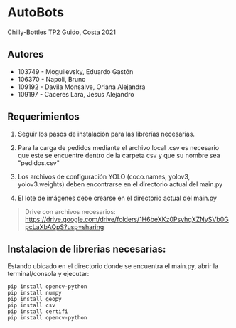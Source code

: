 
# AutoBots
Chilly-Bottles TP2 Guido, Costa 2021 

## Autores

 - 103749 - Moguilevsky, Eduardo Gastón
 - 106370 - Napoli, Bruno
 - 109192 - Davila Monsalve, Oriana Alejandra
 - 109197 - Caceres Lara, Jesus Alejandro

## Requerimientos 

 1. Seguir los pasos de instalación para las librerías necesarias.
 2. Para la carga de pedidos mediante el archivo local .csv es necesario
    que este se encuentre dentro de la carpeta csv y que su nombre sea
    "pedidos.csv"
 3. Los archivos de configuración YOLO (coco.names, yolov3,
    yolov3.weights) deben encontrarse en el directorio actual del
    main.py
    
 4. El lote de imágenes debe crearse en el directorio actual del main.py

> Drive con archivos necesarios:
> https://drive.google.com/drive/folders/1H6beXKz0PsyhqXZNySVb0GpcLaXbAQpS?usp=sharing

## Instalacion de librerias necesarias: 
Estando ubicado en el directorio donde se encuentra el main.py, abrir la terminal/consola y ejecutar: 

    pip install opencv-python 
    pip install numpy
    pip install geopy
    pip install csv
    pip install certifi
    pip install opencv-python
